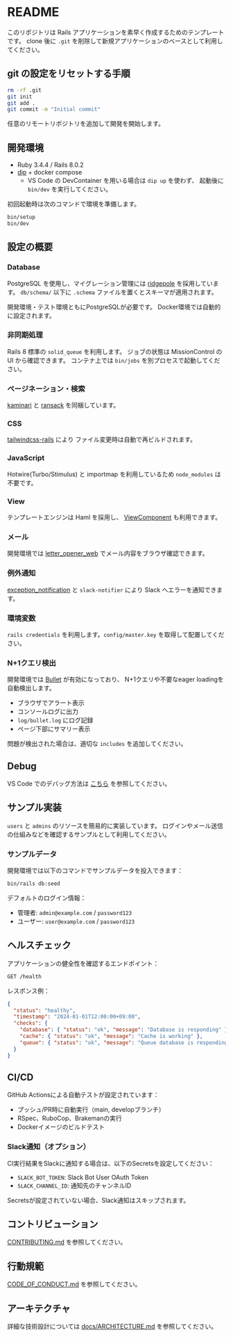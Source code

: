 # README

このリポジトリは Rails アプリケーションを素早く作成するためのテンプレートです。
clone 後に `.git` を削除して新規アプリケーションのベースとして利用してください。

## git の設定をリセットする手順

```bash
rm -rf .git
git init
git add .
git commit -m "Initial commit"
```

任意のリモートリポジトリを追加して開発を開始します。

## 開発環境

- Ruby 3.4.4 / Rails 8.0.2
- [dip](https://github.com/bibendi/dip) + docker compose
  - VS Code の DevContainer を用いる場合は `dip up` を使わず、
    起動後に `bin/dev` を実行してください。

初回起動時は次のコマンドで環境を準備します。

```bash
bin/setup
bin/dev
```

## 設定の概要

### Database

PostgreSQL を使用し、マイグレーション管理には
[ridgepole](https://github.com/ridgepole/ridgepole) を採用しています。
`db/schema/` 以下に `.schema` ファイルを置くとスキーマが適用されます。

開発環境・テスト環境ともにPostgreSQLが必要です。
Docker環境では自動的に設定されます。

### 非同期処理

Rails 8 標準の `solid_queue` を利用します。
ジョブの状態は MissionControl の UI から確認できます。
コンテナ上では `bin/jobs` を別プロセスで起動してください。

### ページネーション・検索

[kaminari](https://github.com/kaminari/kaminari) と
[ransack](https://github.com/activerecord-hackery/ransack) を同梱しています。

### CSS

[tailwindcss-rails](https://github.com/rails/tailwindcss-rails) により
ファイル変更時は自動で再ビルドされます。

### JavaScript

Hotwire(Turbo/Stimulus) と importmap を利用しているため
`node_modules` は不要です。

### View

テンプレートエンジンは Haml を採用し、
[ViewComponent](https://github.com/ViewComponent/view_component) も利用できます。

### メール

開発環境では [letter_opener_web](https://github.com/fgrehm/letter_opener_web)
でメール内容をブラウザ確認できます。

### 例外通知

[exception_notification](https://github.com/smartinez87/exception_notification)
と `slack-notifier` により Slack へエラーを通知できます。

### 環境変数

`rails credentials` を利用します。`config/master.key` を取得して配置してください。

### N+1クエリ検出

開発環境では [Bullet](https://github.com/flyerhzm/bullet) が有効になっており、
N+1クエリや不要なeager loadingを自動検出します。

- ブラウザでアラート表示
- コンソールログに出力
- `log/bullet.log` にログ記録
- ページ下部にサマリー表示

問題が検出された場合は、適切な `includes` を追加してください。

## Debug

VS Code でのデバッグ方法は
[こちら](https://corporate.irori.dev/posts/rails-debug-devcontainer-with-foreman)
を参照してください。

## サンプル実装

`users` と `admins` のリソースを簡易的に実装しています。
ログインやメール送信の仕組みなどを確認するサンプルとして利用してください。

### サンプルデータ

開発環境では以下のコマンドでサンプルデータを投入できます：

```bash
bin/rails db:seed
```

デフォルトのログイン情報：
- 管理者: `admin@example.com` / `password123`
- ユーザー: `user@example.com` / `password123`

## ヘルスチェック

アプリケーションの健全性を確認するエンドポイント：

```bash
GET /health
```

レスポンス例：
```json
{
  "status": "healthy",
  "timestamp": "2024-01-01T12:00:00+09:00",
  "checks": {
    "database": { "status": "ok", "message": "Database is responding" },
    "cache": { "status": "ok", "message": "Cache is working" },
    "queue": { "status": "ok", "message": "Queue database is responding" }
  }
}
```

## CI/CD

GitHub Actionsによる自動テストが設定されています：
- プッシュ/PR時に自動実行（main, developブランチ）
- RSpec、RuboCop、Brakemanの実行
- Dockerイメージのビルドテスト

### Slack通知（オプション）

CI実行結果をSlackに通知する場合は、以下のSecretsを設定してください：
- `SLACK_BOT_TOKEN`: Slack Bot User OAuth Token
- `SLACK_CHANNEL_ID`: 通知先のチャンネルID

Secretsが設定されていない場合、Slack通知はスキップされます。

## コントリビューション

[CONTRIBUTING.md](CONTRIBUTING.md) を参照してください。

## 行動規範

[CODE_OF_CONDUCT.md](CODE_OF_CONDUCT.md) を参照してください。

## アーキテクチャ

詳細な技術設計については [docs/ARCHITECTURE.md](docs/ARCHITECTURE.md) を参照してください。
